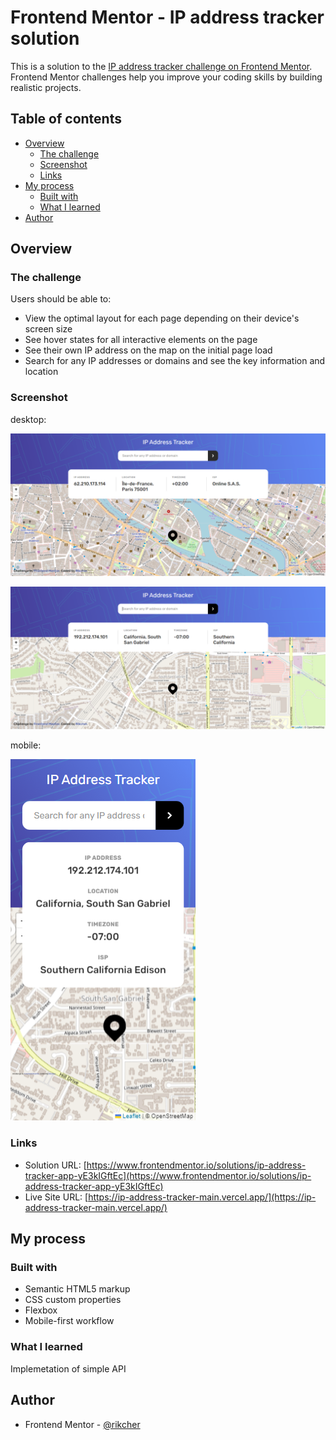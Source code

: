 # Frontend Mentor - IP address tracker solution

This is a solution to the [IP address tracker challenge on Frontend Mentor](https://www.frontendmentor.io/challenges/ip-address-tracker-I8-0yYAH0). Frontend Mentor challenges help you improve your coding skills by building realistic projects. 

## Table of contents

- [Overview](#overview)
  - [The challenge](#the-challenge)
  - [Screenshot](#screenshot)
  - [Links](#links)
- [My process](#my-process)
  - [Built with](#built-with)
  - [What I learned](#what-i-learned)
- [Author](#author)


## Overview

### The challenge

Users should be able to:

- View the optimal layout for each page depending on their device's screen size
- See hover states for all interactive elements on the page
- See their own IP address on the map on the initial page load
- Search for any IP addresses or domains and see the key information and location

### Screenshot

desktop:

![](/screenshots/active-states.png)

![](/screenshots/desktop-design.png)

mobile:

![](/screenshots/mobile-design.png)


### Links

- Solution URL: [https://www.frontendmentor.io/solutions/ip-address-tracker-app-yE3kIGftEc](https://www.frontendmentor.io/solutions/ip-address-tracker-app-yE3kIGftEc)
- Live Site URL: [https://ip-address-tracker-main.vercel.app/](https://ip-address-tracker-main.vercel.app/)

## My process

### Built with

- Semantic HTML5 markup
- CSS custom properties
- Flexbox
- Mobile-first workflow


### What I learned

Implemetation of simple API

## Author

- Frontend Mentor - [@rikcher](https://www.frontendmentor.io/profile/Rikcher)
